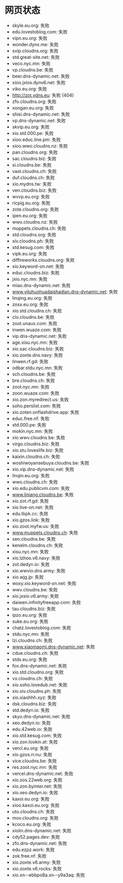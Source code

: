 # 网页状态
- skyle.eu.org: 失败
- edu.lovestoblog.com: 失败
- vipn.eu.org: 失败
- wonder.dynx.me: 失败
- svip.cloudns.org: 失败
- std.great-site.net: 失败
- veco.nyc.mn: 失败
- vp.cloudns.be: 失败
- beer.dns-dynamic.net: 失败
- xioo.jxios.dynv6.net: 失败
- viko.eu.org: 失败
- http://zot.ydns.eu: 失败 (404)
- zfo.cloudns.org: 失败
- xongan.eu.org: 失败
- shisi.dns-dynamic.net: 失败
- vp.dns-dynamic.net: 失败
- skvip.eu.org: 失败
- xio.std.000.pe: 失败
- xioo.educ.line.pm: 失败
- xioo.wwo.cloudns.nz: 失败
- pan.cloudns.org: 失败
- sac.cloudns.biz: 失败
- si.cloudns.be: 失败
- vast.cloudns.ch: 失败
- duf.cloudns.ch: 失败
- xio.mydns.tw: 失败
- ven.cloudns.biz: 失败
- wvvp.eu.org: 失败
- ricpig.eu.org: 失败
- zote.cloudns.org: 失败
- ipen.eu.org: 失败
- wwo.cloudns.nz: 失败
- muppets.cloudns.ch: 失败
- std.cloudns.org: 失败
- siv.cloudns.ph: 失败
- std.kesug.com: 失败
- vipk.eu.org: 失败
- diffireworks.cloudns.org: 失败
- xio.keyword-on.net: 失败
- educ.cloudns.biz: 失败
- jxio.nyc.mn: 失败
- miao.dns-dynamic.net: 失败
- www.yiluhuohuadaishadian.dns-dynamic.net: 失败
- linqing.eu.org: 失败
- zosx.eu.org: 失败
- xio.std.cloudns.ch: 失败
- clo.cloudns.be: 失败
- zoot.unaux.com: 失败
- inwen.wuaze.com: 失败
- vip.dns-dynamic.net: 失败
- age.xisu.nyc.mn: 失败
- xio.sac.cloudns.biz: 失败
- xio.zoxte.dns.navy: 失败
- linwen.rf.gd: 失败
- odbar.stdu.nyc.mn: 失败
- sch.cloudns.be: 失败
- bre.cloudns.ch: 失败
- zoot.nyc.mn: 失败
- zoon.wuaze.com: 失败
- xio.zon.myredirect.us: 失败
- soho.perslist.com: 失败
- xio.zoten.onflashdrive.app: 失败
- educ.free.nf: 失败
- std.000.pe: 失败
- mokin.nyc.mn: 失败
- xio.wwv.cloudns.be: 失败
- virgo.cloudns.biz: 失败
- xio.stu.loveslife.biz: 失败
- kaixin.cloudns.ch: 失败
- woshiwoyansebuya.cloudns.be: 失败
- xio.vip.dns-dynamic.net: 失败
- linqin.eu.org: 失败
- wwo.cloudns.ch: 失败
- xio.edu.publicvm.com: 失败
- www.liniang.cloudns.be: 失败
- xio.zot.rf.gd: 失败
- xio.live-on.net: 失败
- edu.tkpk.cc: 失败
- xio.gzos.link: 失败
- xio.zoot.myfw.us: 失败
- www.muppets.cloudns.ch: 失败
- sen.cloudns.be: 失败
- kenelm.cloudns.ch: 失败
- xisu.nyc.mn: 失败
- xio.lzhoo.v6.navy: 失败
- zot.dedyn.io: 失败
- xio.wwvio.dns.army: 失败
- xio.wjg.jp: 失败
- woxy.xio.keyword-on.net: 失败
- wwv.cloudns.be: 失败
- xio.jxsio.v6.army: 失败
- daiwen.infinityfreeapp.com: 失败
- tau.cloudns.biz: 失败
- ipzo.eu.org: 失败
- suke.eu.org: 失败
- chatz.lovestoblog.com: 失败
- stdu.nyc.mn: 失败
- lzi.cloudns.ch: 失败
- www.xiaomaomi.dns-dynamic.net: 失败
- cdue.cloudns.ch: 失败
- stds.eu.org: 失败
- fox.dns-dynamic.net: 失败
- xio.std.cloudns.org: 失败
- vx.cloudns.ch: 失败
- xio.soho.lovedub.net: 失败
- xio.siv.cloudns.ph: 失败
- xio.xiaohhh.xyz: 失败
- dsk.cloudns.biz: 失败
- std.dedyn.io: 失败
- skyo.dns-dynamic.net: 失败
- xeo.dedyn.io: 失败
- edu.42web.io: 失败
- xio.std.kesug.com: 失败
- xio.zon.lookin.at: 失败
- vercl.eu.org: 失败
- xio.gzos.rr.nu: 失败
- vice.cloudns.be: 失败
- res.zoot.nyc.mn: 失败
- vercel.dns-dynamic.net: 失败
- xio.zos.22web.org: 失败
- xio.zon.byinter.net: 失败
- xio.xeo.dedyn.io: 失败
- kaxoi.eu.org: 失败
- xioo.kaxoi.eu.org: 失败
- uto.cloudns.ch: 失败
- mov.cloudns.org: 失败
- kcoco.eu.org: 失败
- xiolin.dns-dynamic.net: 失败
- cdy52.pages.dev: 失败
- zfo.dns-dynamic.net: 失败
- edu.ezpz.work: 失败
- zok.free.nf: 失败
- xio.zoxte.v6.army: 失败
- xio.zoxte.v6.rocks: 失败
- xio.xn--ebbpo8a.xn--y9a3aq: 失败
